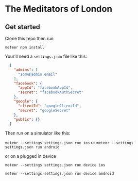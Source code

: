 # The Meditators of London

## Get started

Clone this repo then run

`meteor npm install`

Your'll need a `settings.json` file like this:

```json
  {
    "admins": [
      "some@admin.email"
    ],
    "facebook": {
      "appId": "facebookAppId",
      "secret": "facebookAuthSecret"
    },
    "google": {
      "clientId": "googleClientId",
      "secret": "googleSecret"
    },
    "public": {}
  }
```

Then run on a simulator like this:

`meteor --settings settings.json run ios` or `meteor --settings settings.json run android`

or on a plugged in device

`meteor --settings settings.json run device ios`

`meteor --settings settings.json run device android`
